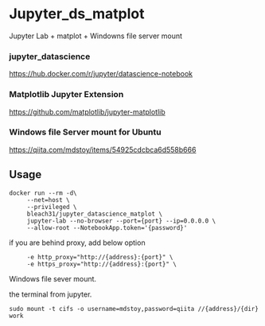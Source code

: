 # Jupyter_ds_matplot

Jupyter Lab + matplot + Windowns file server mount


### jupyter_datascience
https://hub.docker.com/r/jupyter/datascience-notebook

### Matplotlib Jupyter Extension
https://github.com/matplotlib/jupyter-matplotlib

### Windows file Server mount for Ubuntu
https://qiita.com/mdstoy/items/54925cdcbca6d558b666

## Usage

```
docker run --rm -d\
     --net=host \
     --privileged \
     bleach31/jupyter_datascience_matplot \
     jupyter-lab --no-browser --port={port} --ip=0.0.0.0 \
     --allow-root --NotebookApp.token='{password}'
```

if you are behind proxy, add below option

```
     -e http_proxy="http://{address}:{port}" \
     -e https_proxy="http://{address}:{port}" \
```
Windows file sever mount.

the terminal from jupyter.

```
sudo mount -t cifs -o username=mdstoy,password=qiita //{address}/{dir} work
```


